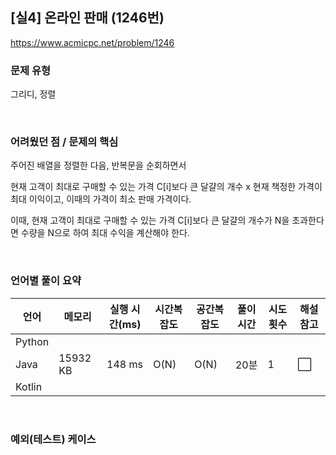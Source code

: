 ## [실4] 온라인 판매 (1246번)

https://www.acmicpc.net/problem/1246

### 문제 유형

그리디, 정렬

<br>

### 어려웠던 점 / 문제의 핵심

주어진 배열을 정렬한 다음, 반복문을 순회하면서

현재 고객이 최대로 구매할 수 있는 가격 C[i]보다 큰 달걀의 개수 x  현재 책정한 가격이 최대 이익이고, 이때의 가격이 최소 판매 가격이다.

이때, 현재 고객이 최대로 구매할 수 있는 가격 C[i]보다 큰 달걀의 개수가 N을 초과한다면 수량을 N으로 하여 최대 수익을 계산해야 한다.

<br>

### 언어별 풀이 요약

| 언어   | 메모리   | 실행 시간(ms) | 시간복잡도 | 공간복잡도 | 풀이 시간 | 시도 횟수 | 해설 참고            |
| ------ | -------- | ------------- | ---------- | ---------- | --------- | --------- | -------------------- |
| Python |          |               |            |            |           |           |                      |
| Java   | 15932 KB | 148 ms        | O(N)       | O(N)       | 20분      | 1         | :white_large_square: |
| Kotlin |          |               |            |            |           |           |                      |

<br>

### 예외(테스트) 케이스

```
```

